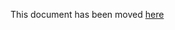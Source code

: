 This document has been moved [here](https://cartography-cncf.github.io/cartography/modules/pagerduty/config.html)
